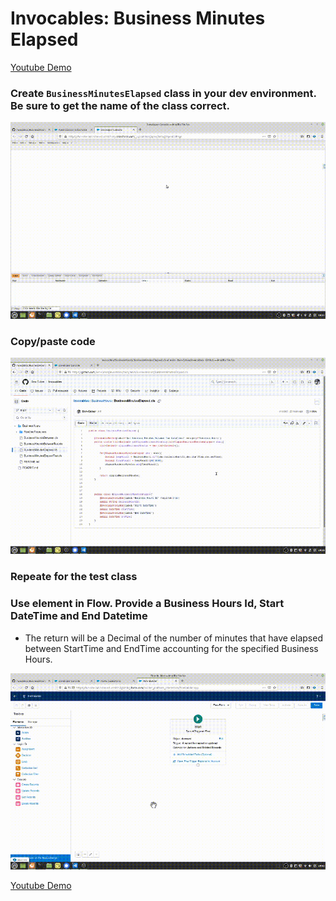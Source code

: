 

# Invocables: Business Minutes Elapsed
[Youtube Demo](https://youtu.be/B-bchQQ4Je0)
### Create `BusinessMinutesElapsed` class in your dev environment. Be sure to get the name of the class correct.
![](https://github.com/Ben-Culver/Invocables/blob/main/BusinessHours/ReadmeResources/CreateBusinessMinutesElapsedClass.gif)

### Copy/paste code
![](https://github.com/Ben-Culver/Invocables/blob/main/BusinessHours/ReadmeResources/CopyPaste.gif)
### Repeate for the test class

### Use element in Flow. Provide a Business Hours Id, Start DateTime and End Datetime
- The return will be a Decimal of the number of minutes that have elapsed between StartTime and EndTime
  accounting for the specified Business Hours.
  
![](https://github.com/Ben-Culver/Invocables/blob/main/BusinessHours/ReadmeResources/UseInFlow.gif)

[Youtube Demo](https://youtu.be/B-bchQQ4Je0)
